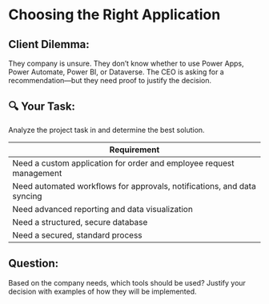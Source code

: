 # Choosing the Right Application

## Client Dilemma: 
They company is unsure. They don’t know whether to use Power Apps, Power Automate, Power BI, or Dataverse. The CEO is asking for a recommendation—but they need proof to justify the decision.

## 🔍 Your Task: 
Analyze the project task in and determine the best solution.


| Requirement |
| ------------- |
| Need a custom application for order and employee request management  |
| Need automated workflows for approvals, notifications, and data syncing |
| Need advanced reporting and data visualization |
| Need a structured, secure database |
| Need a secured, standard process |


## Question: 
Based on the company needs, which tools should be used? Justify your decision with examples of how they will be implemented.
